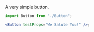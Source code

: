 A very simple button.

```jsx
import Button from "./Button";

<Button testProps="We Salute You!" />;
```
